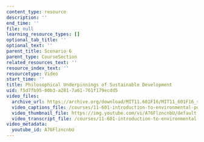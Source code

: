 ```yaml
---
content_type: resource
description: ''
end_time: ''
file: null
learning_resource_types: []
optional_tab_title: ''
optional_text: ''
parent_title: Scenario 6
parent_type: CourseSection
related_resources_text: ''
resource_index_text: ''
resourcetype: Video
start_time: ''
title: Philosophical Underpinnings of Sustainable Development
uid: f5d7fb95-00b3-a281-7a61-761f179ecdd5
video_files:
  archive_url: https://archive.org/download/MIT11.601F16/MIT11_601F16_s06_300k.mp4
  video_captions_file: /courses/11-601-introduction-to-environmental-policy-and-planning-fall-2016/a5086739675e570b98c20d9bdad09d9b_A76FlzncnbU.vtt
  video_thumbnail_file: https://img.youtube.com/vi/A76FlzncnbU/default.jpg
  video_transcript_file: /courses/11-601-introduction-to-environmental-policy-and-planning-fall-2016/1c704fb08ebef52c9031651b3e757395_A76FlzncnbU.pdf
video_metadata:
  youtube_id: A76FlzncnbU
---
```

